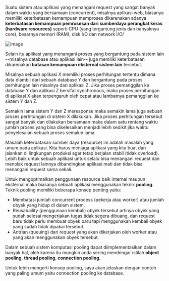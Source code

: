 Suatu sistem atau aplikasi yang menangani request yang sangat banyak dalam waktu yang bersamaan (concurrent), misalnya aplikasi web,
biasanya memiliki keterbatasan kemampuan memproses dikarenakan adanya **keterbatasan kemampuan pemrosesan dari sumberdaya perangkat keras (hardware resources)** seperti CPU (yang tergantung jenis dan banyaknya core), besarnya memori (RAM), disk I/O dan network I/O/

![image](https://cloud.githubusercontent.com/assets/3068071/11893212/4e9a11fa-a5a1-11e5-948e-8449c86cb142.png)



Selain itu aplikasi yang menangani proses yang bergantung pada sistem lain --misalnya database atau aplikasi lain-- juga memiliki 
keterbatasan dikarenakan **batasan kemampuan eksternal sistem lain** tersebut. 

Misalnya sebuah aplikasi X memiliki proses perhitungan tertentu dimana data diambil dari sebuah database Y dan bergantung pada proses 
perhitungan lain misalnya dari aplikasi Z. Jika proses pemanggilan ke database Y dan aplikasi Z bersifat synchronous, maka proses 
perhitungan di aplikasi X akan terpengaruh oleh cepat atau lambatnya pemanggilan ke sistem Y dan Z.



Semakin lama sistem Y dan Z meresponse maka semakin lama juga sebuah proses perhitungan di sistem X dilakukan. Jika proses perhitungan 
tersebut sangat banyak dan dilakukan bersamaan maka dalam satu rentang waktu jumlah proses yang bisa diselesaikan menjadi lebih sedikit
jika waktu penyelesaian sebuah proses semakin lama.



Masalah keterbatasan sumber daya (resource) ini adalah masalah yang umum pada aplikasi. Kita harus menjaga aplikasi yang kita buat dan
jalankan di lingkungan produksi agar tetap berjalan stabil (tidak overload). Lebih baik untuk sebuah aplikasi untuk selalu bisa menangani
request dan menolak request lainnya dibandingkan aplikasi mati dan tidak bisa menangani request sama sekali.

Untuk mengoptimalkan penggunaan resource baik internal maupun eksternal maka biasanya sebuah aplikasi menggunakan teknik **pooling**. 
Teknik pooling memiliki beberapa konsep penting yaitu:

* Membatasi jumlah concurrent process (pekerja atau worker) atau jumlah obyek yang hidup di dalam sistem.
* Reusabaility (penggunaan kembali) obyek tersebut artinya obyek yang sudah selesai mengerjakan tugas tidak segera dibuang, dan request baru tidak perlu membuat obyek baru tapi menggunakan kembali obyek yang sudah tidak dipakai tersebut.
* Antrian (queuing) dari request yang akan dikerjakan oleh worker atau yang akan menggunakan obyek tersebut.

Dalam sebuah sistem komputasi pooling dapat diimplementasikan dalam banyak hal, oleh karena itu mungkin anda sering mendengar istilah **object pooling**, **thread pooling**, **connection pooling**.

Untuk lebih mengerti konsep pooling, saya akan jelaskan dengan contoh yang paling umum yaitu connection pooling ke database.








